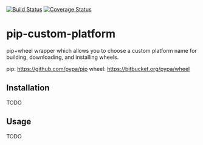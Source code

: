 [![Build Status](https://travis-ci.org/asottile/pip-custom-platform.svg?branch=master)](https://travis-ci.org/asottile/pip-custom-platform)
[![Coverage Status](https://img.shields.io/coveralls/asottile/pip-custom-platform.svg?branch=master)](https://coveralls.io/r/asottile/pip-custom-platform)

pip-custom-platform
===================

pip+wheel wrapper which allows you to choose a custom platform name for
building, downloading, and installing wheels.

pip: https://github.com/pypa/pip
wheel: https://bitbucket.org/pypa/wheel

## Installation

TODO

## Usage

TODO

